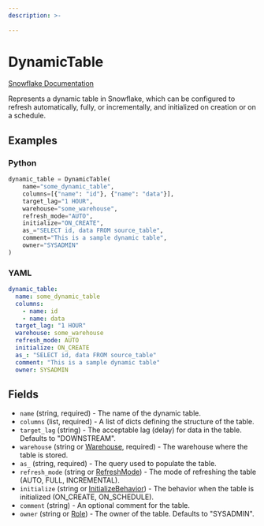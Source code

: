 ```yaml
---
description: >-
  
---
```


# DynamicTable

[Snowflake Documentation](https://docs.snowflake.com/en/sql-reference/sql/create-dynamic-table)

Represents a dynamic table in Snowflake, which can be configured to refresh automatically,
fully, or incrementally, and initialized on creation or on a schedule.


## Examples

### Python

```python
dynamic_table = DynamicTable(
    name="some_dynamic_table",
    columns=[{"name": "id"}, {"name": "data"}],
    target_lag="1 HOUR",
    warehouse="some_warehouse",
    refresh_mode="AUTO",
    initialize="ON_CREATE",
    as_="SELECT id, data FROM source_table",
    comment="This is a sample dynamic table",
    owner="SYSADMIN"
)
```


### YAML

```yaml
dynamic_table:
  name: some_dynamic_table
  columns:
    - name: id
    - name: data
  target_lag: "1 HOUR"
  warehouse: some_warehouse
  refresh_mode: AUTO
  initialize: ON_CREATE
  as_: "SELECT id, data FROM source_table"
  comment: "This is a sample dynamic table"
  owner: SYSADMIN
```


## Fields

* `name` (string, required) - The name of the dynamic table.
* `columns` (list, required) - A list of dicts defining the structure of the table.
* `target_lag` (string) - The acceptable lag (delay) for data in the table. Defaults to "DOWNSTREAM".
* `warehouse` (string or [Warehouse](warehouse.md), required) - The warehouse where the table is stored.
* `as_` (string, required) - The query used to populate the table.
* `refresh_mode` (string or [RefreshMode](refresh_mode.md)) - The mode of refreshing the table (AUTO, FULL, INCREMENTAL).
* `initialize` (string or [InitializeBehavior](initialize_behavior.md)) - The behavior when the table is initialized (ON_CREATE, ON_SCHEDULE).
* `comment` (string) - An optional comment for the table.
* `owner` (string or [Role](role.md)) - The owner of the table. Defaults to "SYSADMIN".


